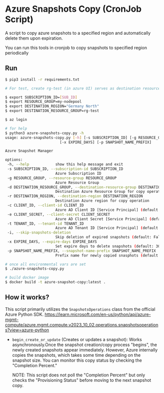 # Azure Snapshots Copy (CronJob Script)
A script to copy azure snapshots to a specified region and automatically delete them upon expiration.

You can run this tools in cronjob to copy snapshots to specified region periodically

## Run
```bash
$ pip3 install -r requirements.txt

# For test, create rg-test (in azure UI) serves as destination resources group

$ export SUBSCRIPTION_ID=[SUB_ID]
$ export RESOURCE_GROUP=my-nodepool
$ export DESTINATION_REGION="Germany North"
$ export DESTINATION_RESOURCE_GROUP=rg-test

$ az login

# for help
$ python3 azure-snapshots-copy.py -h
usage: azure-snapshots-copy.py [-h] [-s SUBSCRIPTION_ID] [-g RESOURCE_GROUP] [-d DESTINATION_RESOURCE_GROUP] [-r DESTINATION_REGION] [-c CLIENT_ID] [-e CLIENT_SECRET] [-t TENANT_ID] [-i]
                         [-x EXPIRE_DAYS] [-p SNAPSHOT_NAME_PREFIX]

Azure Snapshot Manager

options:
 -h, --help            show this help message and exit
 -s SUBSCRIPTION_ID, --subscription-id SUBSCRIPTION_ID
                       Azure Subscription ID
 -g RESOURCE_GROUP, --resource-group RESOURCE_GROUP
                       Azure Resource Group
 -d DESTINATION_RESOURCE_GROUP, --destination-resource-group DESTINATION_RESOURCE_GROUP
                       Destination Azure Resource Group for copy operation
 -r DESTINATION_REGION, --destination-region DESTINATION_REGION
                       Destination Azure region for copy operation
 -c CLIENT_ID, --client-id CLIENT_ID
                       Azure AD Client ID [Service Principal] (default: None)
 -e CLIENT_SECRET, --client-secret CLIENT_SECRET
                       Azure AD Client Secret [Service Principal] (default: None)
 -t TENANT_ID, --tenant-id TENANT_ID
                       Azure AD Tenant ID [Service Principal] (default: None)
 -i, --skip-snapshots-deletion
                       Skip deletion of expired snapshots (default: False)
 -x EXPIRE_DAYS, --expire-days EXPIRE_DAYS
                       Set expire days to delete snapshots (default: 30)
 -p SNAPSHOT_NAME_PREFIX, --snapshot-name-prefix SNAPSHOT_NAME_PREFIX
                       Prefix name for newly copied snasphots (default: copy-)

# once all environmental vars are set
$ ./azure-snapshots-copy.py

# build docker image
$ docker build -t azure-snapshot-copy:latest .
```

## How it works?

This script primarily utilizes the `SnapshotsOperations` class from the official Azure Python SDK.
https://learn.microsoft.com/en-us/python/api/azure-mgmt-compute/azure.mgmt.compute.v2023_10_02.operations.snapshotsoperations?view=azure-python

* `begin_create_or_update` (Creates or updates a snapshot): Works asynchronously.Once the
  snapshot creation/copy process "begins", the newly created snapshots appear immediately.
  However, Azure internally copies the snapshots, which takes some time depending on the
  snapshot size. You can monitor this copy status by checking the "Completion Percent."

  NOTE: This script does not poll the "Completion Percent" but only checks the
    "Provisioning Status" before moving to the next snapshot copy.
